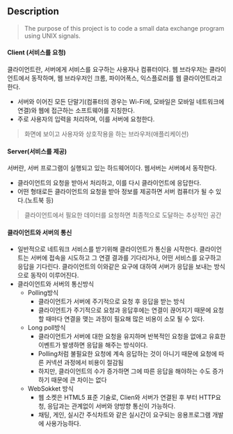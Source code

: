 ## Description
> The purpose of this project is to code a small data exchange program using UNIX signals.

#### Client (서비스를 요청)
클라이언트란, 서버에게 서비스를 요구하는 사용자나 컴퓨터이다.
웹 브라우저는 클라이언트에서 동작하며, 웹 브라우저인 크롬, 파이어폭스, 익스플로러를 웹 클라이언트라고한다.
+ 서버와 이어진 모든 단말기(컴퓨터의 경우는 Wi-Fi에, 모바일은 모바일 네트워크에 연결)와 웹에 접근하는 소프트웨어를 지칭한다.
+ 주로 사용자의 입력을 처리하며, 이를 서버에 요청한다.
> 화면에 보이고 사용자와 상호작용을 하는 브라우저(애플리케이션)

#### Server(서비스를 제공)
서버란, 서버 프로그램이 실행되고 있는 하드웨어이다. 웹서버는 서버에서 동작한다.
+ 클라이언트의 요청을 받아서 처리하고, 이를 다시 클라이언트에 응답한다.
+ 어떤 형태로든 클라이언트의 요청을 받아 정보를 제공하면 서버 컴퓨터가 될 수 있다.(노트북 등)
> 클라이언트에서 필요한 데이터를 요청하면 최종적으로 도달하는 추상적인 공간

#### 클라이언트와 서버의 통신
+ 일반적으로 네트워크 서비스를 받기위해 클라이언트가 통신을 시작한다. 클라이언트는 서버에 접속을 시도하고 그 연결 결과를 기다리거나, 어떤 서비스를 요구하고 응답을 기다린다. 클라이언트의 이와같은 요구에 대하여 서버가 응답을 보내는 방식으로 동작이 이루어진다.
+ 클라이언트와 서버의 통신방식
  + Polling방식
      + 클라이언트가 서버에 주기적으로 요청 후 응답을 받는 방식
      + 클라이언트가 주기적으로 요청과 응답후에는 연결이 끊어지기 때문에 요청 할 때마다 연결을 맺는 과정이 필요해 많은 비용이 소모 될 수 있다.
  + Long poll방식
    + 클라이언트가 서버에 대한 요청을 유지하며 반복적인 요청을 없애고 유효한 이벤트가 발생하면 응답을 해주는 방식이다.
    + Polling처럼 불필요한 요청에 계속 응답하는 것이 아니기 때문에 요청에 따른 커넥션 과정에서 비용이 절감됨
    + 하지만, 클라이언트의 수가 증가하면 그에 따른 응답을 해야하는 수도 증가하기 때문에 큰 차이는 없다
  + WebSokket 방식
    + 웹 소켓은 HTML5 표준 기술로, Clien와 서버가 연결된 후 부터 HTTP요청, 응답과는 관계없이 서버와 양방향 통신이 가능하다.
    + 채팅, 게인, 실시간 주식차트와 같은 실시간이 요구되는 응용프로그램 개발에 사용가능하다.
